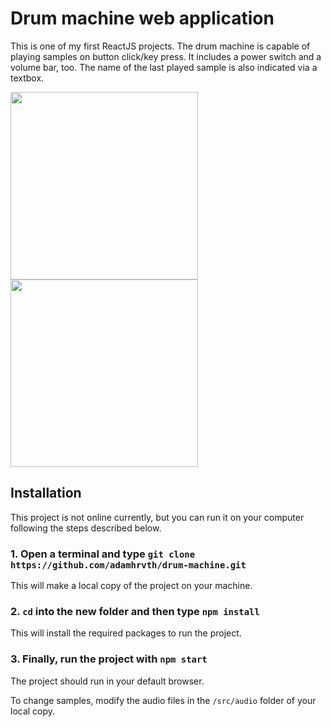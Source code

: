 # Drum machine web application

This is one of my first ReactJS projects. The drum machine is capable of playing samples on button click/key press. It includes a power switch and a volume bar, too. The name of the last played sample is also indicated via a textbox.

<img src="https://user-images.githubusercontent.com/83016858/210379179-08b05a08-8023-4966-bfde-be38b3e12646.png" height="300"><img src="https://user-images.githubusercontent.com/83016858/210379191-693a0f2f-bf66-4bb4-899c-fba7341fc6d5.png" height="300">

## Installation

This project is not online currently, but you can run it on your computer following the steps described below.

### 1. Open a terminal and type `git clone https://github.com/adamhrvth/drum-machine.git` <br/>
This will make a local copy of the project on your machine.

### 2. `cd` into the new folder and then type `npm install` <br/>
This will install the required packages to run the project.

### 3. Finally, run the project with `npm start` <br/>
The project should run in your default browser.

To change samples, modify the audio files in the `/src/audio` folder of your local copy.
